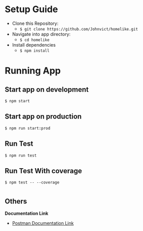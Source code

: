 # Setup Guide
 - Clone this Repository:
   - ```$ git clone https://github.com/Johnvict/homelike.git```
 - Navigate into app directory:
   - ```$ cd homelike```
 - Install dependencies
   - ```$ npm install```


#

# Running App
## Start app on development
```
$ npm start
```
## Start app on production
```
$ npm run start:prod
```
## Run Test
```
$ npm run test
```
## Run Test With coverage
```
$ npm test -- --coverage
```

#
## Others

**Documentation Link**
  - [Postman Documentation Link](https://documenter.getpostman.com/view/9029061/UVJZndTP)
